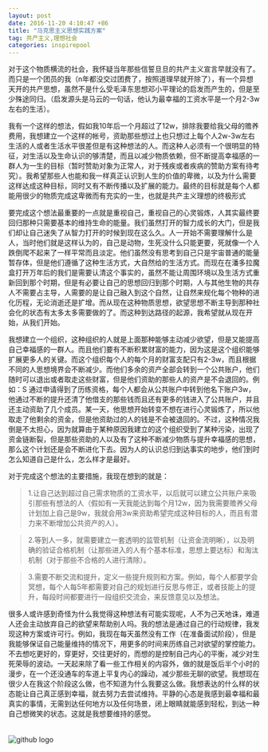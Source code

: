 ```yaml
---
layout: post
date: 2016-11-20 4:10:47 +86 
title: "马克思主义思想实践方案"
tag: 共产主义,理想社会
categories: inspirepool
---
```



对于这个物质横流的社会，我怀疑当年那些信誓旦旦的共产主义宣言早就没有了。而只是一个团员的我（n年都没交过团费了，按照道理早就开除了），有一个异想天开的共产思想，虽然不是什么受毛泽东思想邓小平理论的启发而产生的，但是至少殊途同归。（启发源头是马云的一句话，他认为最幸福的工资水平是一个月2-3w左右的生活）。

我有一个这样的想法，假如我10年后一个月超过了12w，排除我要给我父母的赡养费用，我想建立一个这样的帐号，资助那些想过上也只想过上每个人2w-3w左右生活的人或者生活水平很差但是有这种想法的人。而这种人必须有一个很明显的特征，对生活以及生命认识的够清楚，而且以减少物质依赖，但不断提高幸福感的一群人为一生的目标（暂时赞助对象为正常人，对于残疾或者疾病的赞助方案有待考究）。我希望那些人也能和我一样真正认识到人生的价值的卑微，以及为什么需要这样达成这种目标，同时又有不断传播以及扩展的能力。最终的目标就是每个人都能用很少的物质完成这卑微而有充实的一生，也就是共产主义理想的终极形式   <br />

要完成这个想法最重要的一点就是重视自己，重视自己的心灵锻炼，人其实最终要回归那种只需要基本的维持生命的能量。我们虽然打开的智力成长的大门，但是我们却让自己迷失了从智力打开的时候到现在这么久。人一开始不需要理解什么是人，当时他们就是这样认为的，自己是动物，生死没什么只能更要，死就像一个人跌倒爬不起来了一样平常而且淡定。他们虽然没有思考到自己只是宇宙普通的能量暂存体，但是他们遵循了这种生活方式，大自然给的生活方式。而现在在潘多拉魔盒打开万年后的我们是需要认清这个事实的，虽然不能让周围环境以及生活方式重新回到那个时期，但是有必要让自己的思想回归到那个时期，人与其他生物的共存人不需要占主导，人需要的是让自己融入到这个自然，让自然来规化每个物种的进化历程，无论消逝还是扩增。而从现在这种物质思想，欲望思想不断主导到那种社会化的状态有太多太多需要做的了。而这种到达路径的起源，我希望就从现在开始，从我们开始。

我想建立一个组织，这种组织的人就是上面那种能够主动减少欲望，但是又能提高自己幸福感的一群人。而且他们要有不断积累财富的能力，因为这是这个组织能够扩展更多人的关键。而这个组织每个人的每个月的财富支配只有2-3w，而且根据不同的人思想境界会不断减少。而他们多余的资产全部会转到一个公共账户，他们随时可以退出或者取走这些财富，但是他们资助的那些人的资产是不会退回的。例如：S 通过申请得到了历练资格，每个人都会从公共账户中转到他名下账户3w，他通过不断的提升还清了他借支的那些钱而且还有更多的钱进入了公共账户，并且还主动资助了几个成员。某一天，他思想开始转变不想在进行心灵锻炼了，所以他取走了他剩余的资金，但是他资助过的人的钱是不会被退回的。不过，这种情况我倒是不太担心，因为就算由于某种原因我建立的这个组织受到了某种污染，出现了资金链断裂，但是那些资助的人以及有了这种不断减少物质与提升幸福感的思想，那么这个计划还是会不断进化下去。因为人的认识总归到达事实的地步，他们到时怎么知道自己是什么，怎么样才是最好。   <br />

对于完成这个想法的主要措施，我现在想到的就是：

>1.让自己达到超过自己需求物质的工资水平，以后就可以建立公共账户来吸引那些有想法的人（假如有一天我能达到每个月12w，因为我需要赡养父母计划加上自己是9w，我就会用3w来资助希望完成这种目标的人，而且有潜力来不断增加公共资产的人）。

>2.等到人一多，就需要建立一套透明的监管机制（让资金流明晰），以及明确的验证合格机制（让那些进入的人有个基本标准，思想上要达标）和淘汰机制（对于那些不合格的人进行清除）。

>3.需要不断交流和提升，定义一些提升规则和方案。例如，每个人都要学会冥想，每个人每5年都需要对自己的规划进行反思与修正，或者技能上的提升，每段时间都要进行一段组织交流会，来反馈意见以及想法。




很多人或许感到奇怪为什么我觉得这种想法有可能实现呢，人不为己天地诛，难道人还会主动放弃自己的欲望来帮助别人吗。我的想法是通过自己的行动规律，我发现这种方案或许可行。例如，我现在每天虽然没有工作（在准备面试阶段），但是我能够保证自己能量维持的情况下，用更多的时间来历练自己对欲望的掌控能力。不去想吃更好的，穿更好，交往更好的，而想的是控制自己内心的平衡，减少对生死荣辱的波动。一天起来除了看一些工作相关的内容外，做的就是饭后半个小时的漫步，在一个还没通车的车道上平复内心的躁动，减少那些无聊的欲望。我想现在很少人在我这个阶段这么做，也不知道为什么我要这么做。我想表达的什么样的状态能让自己真正感到幸福，就去努力去尝试维持。平静的心态是我感到最幸福和最真实的事情，无需到达任何地方以及任何场景，闭上眼睛就能感到轻松，到达一种自己想微笑的状态。这就是我想要维持的感觉。




　　　　　　　　　　　　　　　　　　　　　　　　　　　　　　　　　　　　　　　　　　　　　　　　　　　　　　　　　　　　　　
　　　　　　　　　　　　　　　　　　　　　　　　　　　　　　　　　　　　　　　　　　　　　　　　　　　　　　　　　![github logo](http://ogu9js0qs.bkt.clouddn.com/github_logo.jpg)

    



	